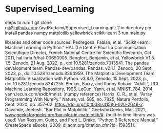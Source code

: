 # Supervised_Learning

steps to run:
1 git clone git@github.com:ZaydKudaimi/Supervised_Learning.git:
2 in directory pip install pandas numpy matplotlib yellowbrick scikit-learn
3 run main.py

libraries and other code sources:
Pedregosa, Fabian, et al. “Scikit-learn: Machine Learning in Python.” HAL (Le Centre Pour La Communication Scientifique Directe), French National Centre for Scientific Research, Oct. 2011, hal.inria.fr/hal-00650905.
Bengfort, Benjamin, et al. Yellowbrick V1.5. 1.5, Zenodo, 21 Aug. 2022, p., doi:10.5281/zenodo.7013541.
The pandas development team. Pandas-dev/pandas: Pandas. v2.1.1, Zenodo, 20 Sept. 2023, p., doi:10.5281/zenodo.8364959.
The Matplotlib Development Team. Matplotlib: Visualization with Python. v3.8.0, Zenodo, 15 Sept. 2023, p., doi:10.5281/zenodo.8347255.
Becker, Barry, and Ronny Kohavi. “Adult.”, UCI Machine Learning Repository, 1996.
LeCun, Yann, et al. MNIST_784. 2014, yann.lecun.com/exdb/mnist.
(numpy reference)     Harris, C. R., et al. “Array Programming With NumPy.” Nature, vol. 585, no. 7825, Nature Portfolio, Sept. 2020, pp. 357–62. https://doi.org/10.1038/s41586-020-2649-2.
Gavande, Jeetesh. “Bar Plot in Matplotlib.” GeeksforGeeks, Mar. 2021, www.geeksforgeeks.org/bar-plot-in-matplotlib/#.
(built-in time library was used)     Van Rossum, Guido, and Fred L. Drake. “Python 3 Reference Manual.” CreateSpace eBooks, 2009, dl.acm.org/citation.cfm?id=1593511.

